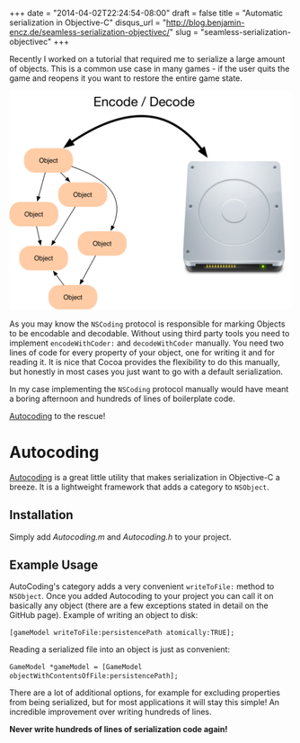 +++
date = "2014-04-02T22:24:54-08:00"
draft = false
title = "Automatic serialization in Objective-C"
disqus_url = "http://blog.benjamin-encz.de/seamless-serialization-objectivec/"
slug = "seamless-serialization-objectivec"
+++

Recently I worked on a tutorial that required me to serialize a large amount of objects. This is a common use case in many games - if the user quits the game and reopens it you want to restore the entire game state.

<!--more-->

![image](7U79T.png)

As you may know the `NSCoding` protocol is responsible for marking Objects to be encodable and decodable. Without using third party tools you need to implement `encodeWithCoder:` and `decodeWithCoder` manually. You need two lines of code for every property of your object, one for writing it and for reading it. It is nice that Cocoa provides the flexibility to do this manually, but honestly in most cases you just want to go with a default serialization.

In my case implementing the `NSCoding` protocol manually would have meant a boring afternoon and hundreds of lines of boilerplate code.

[Autocoding](https://github.com/nicklockwood/AutoCoding) to the rescue!

# Autocoding

[Autocoding](https://github.com/nicklockwood/AutoCoding) is a great little utility that makes serialization in Objective-C a breeze. It is a lightweight framework that adds a category to `NSObject`.

## Installation

Simply add *Autocoding.m* and *Autocoding.h* to your project.

## Example Usage

AutoCoding's category adds a very convenient `writeToFile:` method to `NSObject`. Once you added Autocoding to your project you can call it on basically any object (there are a few exceptions stated in detail on the GitHub page). Example of writing an object to disk:

	[gameModel writeToFile:persistencePath atomically:TRUE];

Reading a serialized file into an object is just as convenient:

    GameModel *gameModel = [GameModel objectWithContentsOfFile:persistencePath];

There are a lot of additional options, for example for excluding properties from being serialized, but for most applications it will stay this simple! An incredible improvement over writing hundreds of lines.

**Never write hundreds of lines of serialization code again!**
